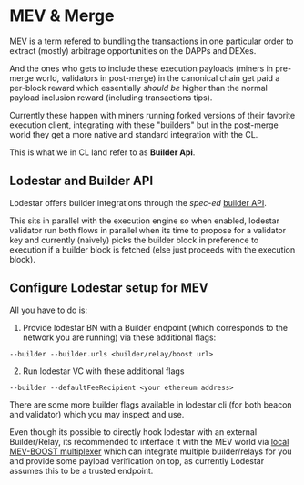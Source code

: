 # MEV & Merge

MEV is a term refered to bundling the transactions in one particular order to extract (mostly) arbitrage opportunities on the DAPPs and DEXes.

And the ones who gets to include these execution payloads (miners in pre-merge world, validators in post-merge) in the canonical chain get paid a per-block reward which essentially _should be_ higher than the normal payload inclusion reward (including transactions tips).

Currently these happen with miners running forked versions of their favorite execution client, integrating with these "builders" but in the post-merge world they get a more native and standard integration with the CL.

This is what we in CL land refer to as **Builder Api**.

## Lodestar and Builder API

Lodestar offers builder integrations through the _spec-ed_ [builder API](https://ethereum.github.io/builder-specs/#/Builder).

This sits in parallel with the execution engine so when enabled, lodestar validator run both flows in parallel when its time to propose for a validator key and currently (naively) picks the builder block in preference to execution if a builder block is fetched (else just proceeds with the execution block).

## Configure Lodestar setup for MEV

All you have to do is:

1. Provide lodestar BN with a Builder endpoint (which corresponds to the network you are running) via these additional flags:

```shell
--builder --builder.urls <builder/relay/boost url>
```

2. Run lodestar VC with these additional flags

```shell
--builder --defaultFeeRecipient <your ethereum address>
```

There are some more builder flags available in lodestar cli (for both beacon and validator) which you may inspect and use.

Even though its possible to directly hook lodestar with an external Builder/Relay, its recommended to interface it with the MEV world via [local MEV-BOOST multiplexer](https://github.com/flashbots/mev-boost) which can integrate multiple builder/relays for you and provide some payload verification on top, as currently Lodestar assumes this to be a trusted endpoint.
